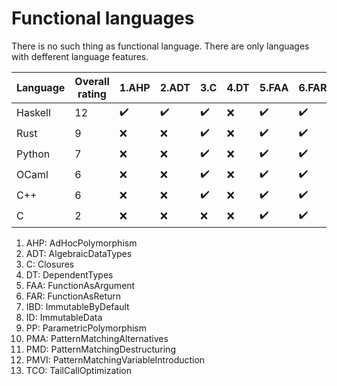 # Functional languages

There is no such thing as functional language.
There are only languages with defferent language features.

| Language | Overall rating | 1.AHP | 2.ADT | 3.C | 4.DT | 5.FAA | 6.FAR | 7.IBD | 8.ID | 9.PP | 10.PMA | 11.PMD | 12.PMVI | 13.TCO |
|---|---|---|---|---|---|---|---|---|---|---|---|---|---|---|
| Haskell | 12 | :heavy_check_mark: | :heavy_check_mark: | :heavy_check_mark: | :x: | :heavy_check_mark: | :heavy_check_mark: | :heavy_check_mark: | :heavy_check_mark: | :heavy_check_mark: | :heavy_check_mark: | :heavy_check_mark: | :heavy_check_mark: | :heavy_check_mark: |
| Rust | 9 | :x: | :x: | :heavy_check_mark: | :x: | :heavy_check_mark: | :heavy_check_mark: | :heavy_check_mark: | :heavy_check_mark: | :heavy_check_mark: | :heavy_check_mark: | :heavy_check_mark: | :heavy_check_mark: | :x: |
| Python | 7 | :x: | :x: | :heavy_check_mark: | :x: | :heavy_check_mark: | :heavy_check_mark: | :x: | :heavy_check_mark: | :heavy_check_mark: | :x: | :heavy_check_mark: | :heavy_check_mark: | :x: |
| OCaml | 6 | :x: | :x: | :heavy_check_mark: | :x: | :heavy_check_mark: | :heavy_check_mark: | :heavy_check_mark: | :heavy_check_mark: | :heavy_check_mark: | :x: | :x: | :x: | :x: |
| C++ | 6 | :x: | :x: | :heavy_check_mark: | :x: | :heavy_check_mark: | :heavy_check_mark: | :x: | :heavy_check_mark: | :heavy_check_mark: | :x: | :heavy_check_mark: | :x: | :x: |
| C | 2 | :x: | :x: | :x: | :x: | :heavy_check_mark: | :heavy_check_mark: | :x: | :x: | :x: | :x: | :x: | :x: | :x: |

1. AHP: AdHocPolymorphism
2. ADT: AlgebraicDataTypes
3. C: Closures
4. DT: DependentTypes
5. FAA: FunctionAsArgument
6. FAR: FunctionAsReturn
7. IBD: ImmutableByDefault
8. ID: ImmutableData
9. PP: ParametricPolymorphism
10. PMA: PatternMatchingAlternatives
11. PMD: PatternMatchingDestructuring
12. PMVI: PatternMatchingVariableIntroduction
13. TCO: TailCallOptimization

